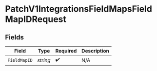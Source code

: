 # PatchV1IntegrationsFieldMapsFieldMapIDRequest


## Fields

| Field              | Type               | Required           | Description        |
| ------------------ | ------------------ | ------------------ | ------------------ |
| `FieldMapID`       | *string*           | :heavy_check_mark: | N/A                |